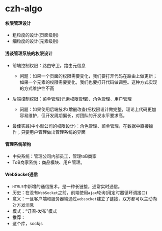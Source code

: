 # czh-algo

#### 权限管理设计

- 粗粒度的设计(页面级别)
- 细粒度的设计(元素级别)

#### 浅谈管理系统的权限设计

- 前端控制权限：路由守卫，路由元信息
  + 问题：如果一个页面的权限需要变化，我们要打开代码在路由上做更新；如果一个元素的权限需要变化，我们也要打开代码做调整。这种方式实现的方式维护性不高

- 后端控制权限：菜单管理(元素权限管理)、角色管理、用户管理
  + 问题：如果使用后端技术(增删改查)把权限设计做完整，理论上代码更加容易维护，但开发周期偏长，对团队的开发水平要求高。

- 最佳实践(中小型公司的权限设计)：角色管理、菜单管理，在数据中直接操作；只要用户管理做出管理系统的界面

#### 管理系统架构

- 中央系统：管理公司内部员工，管理toB商家
- ToB商家系统：商品模块、用户管理。

#### WebSocket通信

- `HTML5`中新增的通信技术，是一种长链接，通常实时通信。
- 历史：在没有`WebSocket`之前，前端使用`ajax`轮询(用定时器循环调接口)
- 意义：一旦客户端和服务器端通过`websocket`建立了链接，双方都可以主动向对方发消息
- 模式：“订阅-发布”模式
- 推荐：
- 这个库，sockjs

